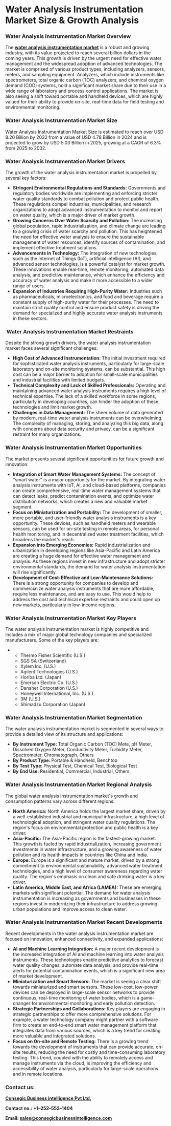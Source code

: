 # Water Analysis Instrumentation Market Size & Growth Analysis 
<h3>Water Analysis Instrumentation Market Overview</h3>
The <a href="https://www.consegicbusinessintelligence.com/en/request-sample/3320"><strong>water analysis instrumentation market</strong></a> is a robust and growing industry, with its value projected to reach several billion dollars in the coming years. This growth is driven by the urgent need for effective water management and the widespread adoption of advanced technologies. The market is comprised of various product types, including analyzers, sensors, meters, and sampling equipment. Analyzers, which include instruments like spectrometers, total organic carbon (TOC) analyzers, and chemical oxygen demand (COD) systems, hold a significant market share due to their use in a wide range of laboratory and process control applications. The market is also seeing a shift toward portable and handheld devices, which are highly valued for their ability to provide on-site, real-time data for field testing and environmental monitoring.
<h3 class="section-title">Water Analysis Instrumentation Market Size</h3>
Water Analysis Instrumentation Market Size is estimated to reach over USD 8.20 Billion by 2032 from a value of USD 4.78 Billion in 2024 and is projected to grow by USD 5.03 Billion in 2025, growing at a CAGR of 6.3% from 2025 to 2032.
<h3>Water Analysis Instrumentation Market Drivers</h3>
The growth of the water analysis instrumentation market is propelled by several key factors:
<ul>
 	<li><b>Stringent Environmental Regulations and Standards:</b> Governments and regulatory bodies worldwide are implementing and enforcing stricter water quality standards to combat pollution and protect public health. These regulations compel industries, municipalities, and research organizations to adopt advanced instrumentation to monitor and report on water quality, which is a major driver of market growth.</li>
 	<li><b>Growing Concerns Over Water Scarcity and Pollution:</b> The increasing global population, rapid industrialization, and climate change are leading to a growing crisis of water scarcity and pollution. This has heightened the need for effective water analysis to ensure the sustainable management of water resources, identify sources of contamination, and implement effective treatment solutions.</li>
 	<li><b>Advancements in Technology:</b> The integration of new technologies, such as the Internet of Things (IoT), artificial intelligence (AI), and advanced sensor technologies, is a powerful catalyst for market growth. These innovations enable real-time, remote monitoring, automated data analysis, and predictive maintenance, which enhance the efficiency and accuracy of water analysis and make it more accessible to a wider range of users.</li>
 	<li><b>Expansion of Industries Requiring High-Purity Water:</b> Industries such as pharmaceuticals, microelectronics, and food and beverage require a constant supply of high-purity water for their processes. The need to maintain strict quality control and ensure product safety is driving the demand for specialized and highly accurate water analysis instruments in these sectors.</li>
</ul>
<h3> Water Analysis Instrumentation Market Restraints</h3>
Despite the strong growth drivers, the water analysis instrumentation market faces several significant challenges:
<ul>
 	<li><b>High Cost of Advanced Instrumentation:</b> The initial investment required for sophisticated water analysis instruments, particularly for large-scale laboratory and on-site monitoring systems, can be substantial. This high cost can be a major barrier to adoption for small-scale municipalities and industrial facilities with limited budgets.</li>
 	<li><b>Technical Complexity and Lack of Skilled Professionals:</b> Operating and maintaining advanced water analysis instruments requires a high level of technical expertise. The lack of a skilled workforce in some regions, particularly in developing countries, can hinder the adoption of these technologies and limit market growth.</li>
 	<li><b>Challenges in Data Management:</b> The sheer volume of data generated by modern, real-time water analysis instruments can be overwhelming. The complexity of managing, storing, and analyzing this big data, along with concerns about data security and privacy, can be a significant restraint for many organizations.</li>
</ul>
<h3>Water Analysis Instrumentation Market Opportunities</h3>
The market presents several significant opportunities for future growth and innovation:
<ul>
 	<li><b>Integration of Smart Water Management Systems:</b> The concept of "smart water" is a major opportunity for the market. By integrating water analysis instruments with IoT, AI, and cloud-based platforms, companies can create comprehensive, real-time water management systems that can detect leaks, predict contamination events, and optimize water distribution networks, which creates a new and valuable market segment.</li>
 	<li><b>Focus on Miniaturization and Portability:</b> The development of smaller, more portable, and user-friendly water analysis instruments is a key opportunity. These devices, such as handheld meters and wearable sensors, can be used for on-site testing in remote areas, for personal health monitoring, and in decentralized water treatment facilities, which broadens the market's reach.</li>
 	<li><b>Expansion into Emerging Economies:</b> Rapid industrialization and urbanization in developing regions like Asia-Pacific and Latin America are creating a huge demand for effective water management and analysis. As these regions invest in new infrastructure and adopt stricter environmental standards, the demand for water analysis instrumentation will rise significantly.</li>
 	<li><b>Development of Cost-Effective and Low-Maintenance Solutions:</b> There is a strong opportunity for companies to develop and commercialize water analysis instruments that are more affordable, require less maintenance, and are easy to use. This would help to address the cost and technical expertise restraints and could open up new markets, particularly in low-income regions.</li>
</ul>
<h3>Water Analysis Instrumentation Market Key Players</h3>
The water analysis instrumentation market is highly competitive and includes a mix of major global technology companies and specialized manufacturers. Some of the key players are:
<ul>
 	<li>
<ul>
 	<li>Thermo Fisher Scientific (U.S.)</li>
 	<li>SGS SA (Switzerland)</li>
 	<li>Xylem Inc. (U.S.)</li>
 	<li>Agilent Technologies (U.S.)</li>
 	<li>Horiba Ltd. (Japan)</li>
 	<li>Emerson Electric Co. (U.S.)</li>
 	<li>Danaher Corporation (U.S.)</li>
 	<li>Honeywell International, Inc. (U.S.)</li>
 	<li>3M (U.S.)</li>
 	<li>Shimadzu Corporation (Japan)</li>
</ul>
</li>
</ul>
<h3>Water Analysis Instrumentation Market Segmentation</h3>
The water analysis instrumentation market is segmented in several ways to provide a detailed view of its structure and applications:
<ul>
 	<li><strong><b>By Instrument Type</b></strong><strong><b>: </b></strong>Total Organic Carbon (TOC) Mete, pH Meter, Dissolved Oxygen Meter, Conductivity Meter, Turbidity Meter, Spectrometer, Chromatograph, Others</li>
 	<li><strong><b>By Product Type</b></strong><strong><b>: </b></strong>Portable &amp; Handheld, Benchtop</li>
 	<li><strong><b>By Test Type</b></strong><strong><b>: </b></strong>Physical Test, Chemical Test, Biological Test</li>
 	<li><strong><b>By End Use</b></strong><strong><b>: </b></strong>Residential, Commercial, Industrial, Others</li>
</ul>
<h3>Water Analysis Instrumentation Market Regional Analysis</h3>
The global water analysis instrumentation market's growth and consumption patterns vary across different regions:
<ul>
 	<li><b>North America:</b> North America holds the largest market share, driven by a well-established industrial and municipal infrastructure, a high level of technological adoption, and stringent water quality regulations. The region's focus on environmental protection and public health is a key driver.</li>
 	<li><b>Asia-Pacific:</b> The Asia-Pacific region is the fastest-growing market. This growth is fueled by rapid industrialization, increasing government investments in water infrastructure, and a growing awareness of water pollution and its health impacts in countries like China and India.</li>
 	<li><b>Europe:</b> Europe is a significant and mature market, driven by a strong commitment to environmental sustainability, advanced water treatment technologies, and a high level of consumer awareness regarding water quality. The region's emphasis on clean and safe drinking water is a key driver.</li>
 	<li><b>Latin America, Middle East, and Africa (LAMEA):</b> These are emerging markets with significant potential. The demand for water analysis instrumentation is increasing as governments and businesses in these regions invest in modernizing their infrastructure to address growing urban populations and improve access to clean water.</li>
</ul>
<h3>Water Analysis Instrumentation Market Recent Developments</h3>
Recent developments in the water analysis instrumentation market are focused on innovation, enhanced connectivity, and expanded applications:
<ul>
 	<li><b>AI and Machine Learning Integration:</b> A major recent development is the increased integration of AI and machine learning into water analysis instruments. These technologies enable predictive analytics to forecast water quality changes, automate data analysis, and provide real-time alerts for potential contamination events, which is a significant new area of market development.</li>
 	<li><b>Miniaturization and Smart Sensors:</b> The market is seeing a clear shift towards miniaturized and smart sensors. These low-cost, low-power devices can be deployed in large-scale sensor networks to provide continuous, real-time monitoring of water bodies, which is a game-changer for environmental monitoring and early pollution detection.</li>
 	<li><b>Strategic Partnerships and Collaborations:</b> Key players are engaging in strategic partnerships to offer more comprehensive solutions. For example, a water technology company might partner with a software firm to create an end-to-end smart water management platform that integrates data from various sources, which is a key trend for creating more valuable and integrated solutions.</li>
 	<li><b>Focus on On-site and Remote Testing:</b> There is a growing trend towards the development of instruments that can provide accurate, on-site results, reducing the need for costly and time-consuming laboratory testing. This trend, coupled with the ability to remotely access and manage instruments via the cloud, is improving the efficiency and accessibility of water analysis, particularly for large-scale operations and in remote locations.</li>
</ul>
<h3><strong><b>Contact us:</b></strong></h3>
<a href="https://www.consegicbusinessintelligence.com/"><strong><u><b>Consegic Business intelligence Pvt Ltd.</b></u></strong></a>

<strong><b>Contact no.: +1–252–552–1404</b></strong>

<strong><b>Email: </b></strong><a href="mailto:sales@consegicbusinessintelligence.com"><strong><u><b>sales@consegicbusinessintelligence.com</b></u></strong></a>
